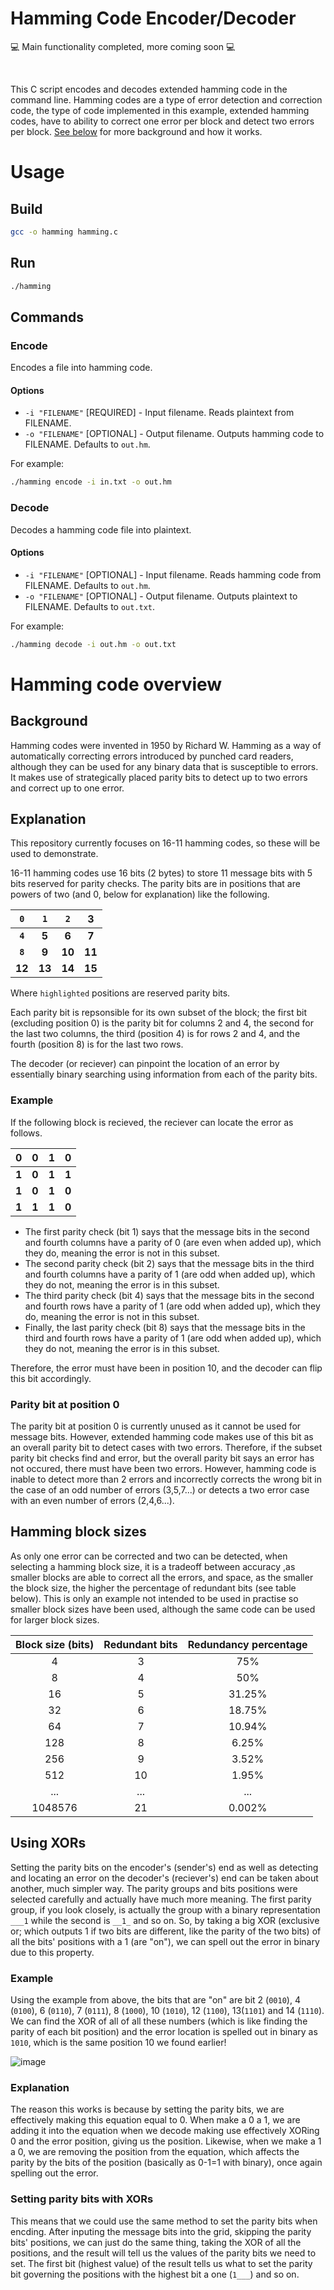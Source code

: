 # Hamming Code Encoder/Decoder

:computer: Main functionality completed, more coming soon :computer:

<br>

This C script encodes and decodes extended hamming code in the command line. Hamming codes are a type of error detection and correction code, the type of code implemented in this example, extended hamming codes, have to ability to correct one error per block and detect two errors per block. [See below](https://github.com/nasserkessas/hamming-codes/edit/master/README.md#Hamming-code-overview) for more background and how it works.

# Usage

## Build

```sh
gcc -o hamming hamming.c
```

## Run
```sh
./hamming
```

## Commands

### Encode

Encodes a file into hamming code.

#### Options

 + `-i "FILENAME"` [REQUIRED] - Input filename. Reads plaintext from FILENAME.
 + `-o "FILENAME"` [OPTIONAL] - Output filename. Outputs hamming code to FILENAME. Defaults to `out.hm`.
 
For example:

```sh
./hamming encode -i in.txt -o out.hm
```

### Decode

Decodes a hamming code file into plaintext.

#### Options

 + `-i "FILENAME"` [OPTIONAL] - Input filename. Reads hamming code from FILENAME. Defaults to `out.hm`.
 + `-o "FILENAME"` [OPTIONAL] - Output filename. Outputs plaintext to FILENAME. Defaults to `out.txt`.
 
 For example:

```sh
./hamming decode -i out.hm -o out.txt
```

# Hamming code overview

## Background

Hamming codes were invented in 1950 by Richard W. Hamming as a way of automatically correcting errors introduced by punched card readers, although they can be used for any binary data that is susceptible to errors. It makes use of strategically placed parity bits to detect up to two errors and correct up to one error.

## Explanation

This repository currently focuses on 16-11 hamming codes, so these will be used to demonstrate.

16-11 hamming codes use 16 bits (2 bytes) to store 11 message bits with 5 bits reserved for parity checks. The parity bits are in positions that are powers of two (and 0, below for explanation) like the following.

|`0`|`1`|`2`| 3 |
|:-:|:-:|:-:|:-:|
|**`4`**| **5** | **6** | **7** |
|**`8`**| **9** | **10** | **11** |
| **12** | **13** | **14** | **15** |

Where `highlighted` positions are reserved parity bits.

Each parity bit is repsonsible for its own subset of the block; the first bit (excluding position 0) is the parity bit for columns 2 and 4, the second for the last two columns, the third (position 4) is for rows 2 and 4, and the fourth (position 8) is for the last two rows.

The decoder (or reciever) can pinpoint the location of an error by essentially binary searching using information from each of the parity bits.

### Example

If the following block is recieved, the reciever can locate the error as follows.

|0|0|1|0|
|:-:|:-:|:-:|:-:|
|**1**|**0**|**1**|**1**|
|**1**|**0**|**1**|**0**|
|**1**|**1**|**1**|**0**|

 + The first parity check (bit 1) says that the message bits in the second and fourth columns have a parity of 0 (are even when added up), which they do, meaning the error is not in this subset.
 + The second parity check (bit 2) says that the message bits in the third and fourth columns have a parity of 1 (are odd when added up), which they do not, meaning the error is in this subset.
 + The third parity check (bit 4) says that the message bits in the second and fourth rows have a parity of 1 (are odd when added up), which they do, meaning the error is not in this subset.
 + Finally, the last parity check (bit 8) says that the message bits in the third and fourth rows have a parity of 1 (are odd when added up), which they do not, meaning the error is in this subset.

Therefore, the error must have been in position 10, and the decoder can flip this bit accordingly.

### Parity bit at position 0

The parity bit at position 0 is currently unused as it cannot be used for message bits. However, extended hamming code makes use of this bit as an overall parity bit to detect cases with two errors. Therefore, if the subset parity bit checks find and error, but the overall parity bit says an error has not occured, there must have been two errors. However, hamming code is inable to detect more than 2 errors and incorrectly corrects the wrong bit in the case of an odd number of errors (3,5,7...) or detects a two error case with an even number of errors (2,4,6...).

## Hamming block sizes

As only one error can be corrected and two can be detected, when selecting a hamming block size, it is a tradeoff between accuracy ,as smaller blocks are able to correct all the errors, and space, as the smaller the block size, the higher the percentage of redundant bits (see table below). This is only an example not intended to be used in practise so smaller block sizes have been used, although the same code can be used for larger block sizes.

| Block size (bits) | Redundant bits | Redundancy percentage |
|:-----------------:|:--------------:|:---------------------:|
|4                  |3               |75%                    |
|8                  |4               |50%                    |
|16                 |5               |31.25%                 |
|32                 |6               |18.75%                 |
|64                 |7               |10.94%                 |
|128                |8               |6.25%                  |
|256                |9               |3.52%                  |
|512                |10              |1.95%                  |
|...                |...             |...                    |
|1048576            |21              |0.002%                 |


## Using XORs

Setting the parity bits on the encoder's (sender's) end as well as detecting and locating an error on the decoder's (reciever's) end can be taken about another, much simpler way. The parity groups and bits positions were selected carefully and actually have much more meaning. The first parity group, if you look closely, is actually the group with a binary representation `___1` while the second is `__1_` and so on. So, by taking a big XOR (exclusive or; which outputs 1 if two bits are different, like the parity of the two bits) of all the bits' positions with a 1 (are "on"), we can spell out the error in binary due to this property.

### Example

Using the example from above, the bits that are "on" are bit 2 (`0010`), 4 (`0100`), 6 (`0110`), 7 (`0111`), 8 (`1000`), 10 (`1010`), 12 (`1100`), 13(`1101`) and 14 (`1110`). We can find the XOR of all of all these numbers (which is like finding the parity of each bit position) and the error location is spelled out in binary as `1010`, which is the same position 10 we found earlier!

![image](https://user-images.githubusercontent.com/59720679/221393768-acba6088-8d3f-47ff-9758-1c4ee7bffb89.png)

### Explanation

The reason this works is because by setting the parity bits, we are effectively making this equation equal to 0. When make a 0 a 1, we are adding it into the equation when we decode making use effectively XORing 0 and the error position, giving us the position. Likewise, when we make a 1 a 0, we are removing the position from the equation, which affects the parity by the bits of the position (basically as 0-1=1 with binary), once again spelling out the error.

### Setting parity bits with XORs

This means that we could use the same method to set the parity bits when encding. After inputing the message bits into the grid, skipping the parity bits' positions, we can just do the same thing, taking the XOR of all the positions, and the result will tell us the values of the parity bits we need to set. The first bit (highest value) of the result tells us what to set the parity bit governing the positions with the highest bit a one (`1___`) and so on.
